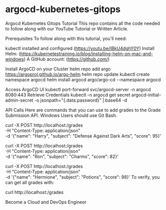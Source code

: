 # argocd-kubernetes-gitops
Argocd Kubernetes Gitops Tutorial
This repo contains all the code needed to follow along with our YouTube Tutorial or Written Article.

Prerequisites
To follow along with this tutorial, you'll need:

kubectl installed and configured (https://youtu.be/IBkU4dghY0Y)
Install Helm: (https://kubernetestraining.io/blog/installing-helm-on-mac-and-windows)
A GitHub account: (https://github.com/)

Install ArgoCD on your Cluster
helm repo add argo https://argoproj.github.io/argo-helm
helm repo update
kubectl create namespace argocd
helm install argocd argo/argo-cd --namespace argocd

Access ArgoCD UI
kubectl port-forward svc/argocd-server -n argocd 8080:443
Retrieve Credentials
kubectl -n argocd get secret argocd-initial-admin-secret -o jsonpath="{.data.password}" | base64 -d

API Calls
Here are commands that you can use to add grades to the Grade Submission API. Windows Users should use Git Bash.

curl -X POST http://localhost:<port>/grades \
  -H "Content-Type: application/json" \
  -d '{"name": "Harry", "subject": "Defense Against Dark Arts", "score": 95}'

curl -X POST http://localhost:<port>/grades \
  -H "Content-Type: application/json" \
  -d '{"name": "Ron", "subject": "Charms", "score": 82}'

curl -X POST http://localhost:<port>/grades \
  -H "Content-Type: application/json" \
  -d '{"name": "Hermione", "subject": "Potions", "score": 98}'
To verify, you can get all grades with:

curl http://localhost:<port>/grades

Become a Cloud and DevOps Engineer